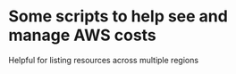 # Some scripts to help see and manage AWS costs

Helpful for listing resources across multiple regions
